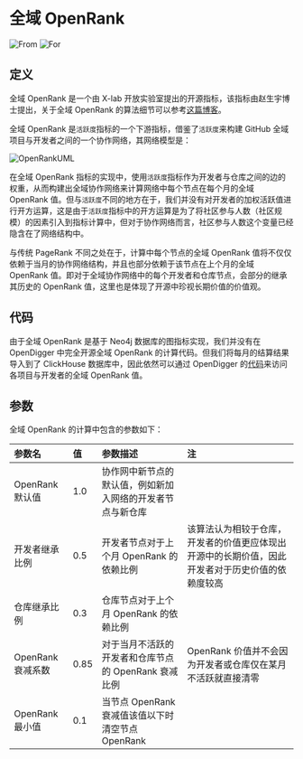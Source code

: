 # 全域 OpenRank

![From](https://img.shields.io/badge/来自-X--lab-blue) ![For](https://img.shields.io/badge/用于-项目/开发者-blue)

## 定义

全域 OpenRank 是一个由 X-lab 开放实验室提出的开源指标，该指标由赵生宇博士提出，关于全域  OpenRank 的算法细节可以参考[这篇博客](https://blog.frankzhao.cn/how_to_measure_open_source_3)。

全域 OpenRank 是`活跃度`指标的一个下游指标，借鉴了`活跃度`来构建 GitHub 全域项目与开发者之间的一个协作网络，其网络模型是：

![OpenRankUML](https://www.plantuml.com/plantuml/png/SoWkIImgAStDuIhEpimhI2nAp5L8IKrBBCqfSSlFA_5Bp4rLS0nI2F1H2FLEp5HmzkFYoaqiK7Ywf-5f_yGN3QqArLmA2lu5gNb1YNdP2hPs2i-cRdZQi8Uh5gBkoUx9JtTDngC8OP2DhguTJBsLmhCjkrziR-PoICrB0JeE0000)

在全域 OpenRank 指标的实现中，使用`活跃度`指标作为开发者与仓库之间的边的权重，从而构建出全域协作网络来计算网络中每个节点在每个月的全域 OpenRank 值。但与`活跃度`不同的地方在于，我们并没有对开发者的加权活跃值进行开方运算，这是由于`活跃度`指标中的开方运算是为了将社区参与人数（社区规模）的因素引入到指标计算中，但对于协作网络而言，社区参与人数这个变量已经隐含在了网络结构中。

与传统 PageRank 不同之处在于，计算中每个节点的全域 OpenRank 值将不仅仅依赖于当月的协作网络结构，并且也部分依赖于该节点在上个月的全域 OpenRank 值。即对于全域协作网络中的每个开发者和仓库节点，会部分的继承其历史的 OpenRank 值，这里也是体现了开源中珍视长期价值的价值观。

## 代码

由于全域 OpenRank 是基于 Neo4j 数据库的图指标实现，我们并没有在 OpenDigger 中完全开源全域 OpenRank 的计算代码。但我们将每月的结算结果导入到了 ClickHouse 数据库中，因此依然可以通过 OpenDigger 的[代码](https://github.com/X-lab2017/open-digger/blob/master/src/metrics/indices.ts#L21)来访问各项目与开发者的全域 OpenRank 值。

## 参数

全域 OpenRank 的计算中包含的参数如下：

| 参数名 | 值 | 参数描述 | 注 |
| :------------- | :---- | :---------- | :--- |
| OpenRank 默认值 | 1.0 | 协作网中新节点的默认值，例如新加入网络的开发者节点与新仓库 | |
| 开发者继承比例 | 0.5 | 开发者节点对于上个月 OpenRank 的依赖比例 | 该算法认为相较于仓库，开发者的价值更应体现出开源中的长期价值，因此开发者对于历史价值的依赖度较高 |
| 仓库继承比例 | 0.3 | 仓库节点对于上个月 OpenRank 的依赖比例 | |
| OpenRank 衰减系数 | 0.85 | 对于当月不活跃的开发者和仓库节点的 OpenRank 衰减比例 | OpenRank 价值并不会因为开发者或仓库仅在某月不活跃就直接清零 |
| OpenRank 最小值 | 0.1 | 当节点 OpenRank 衰减值该值以下时清空节点 OpenRank | |
